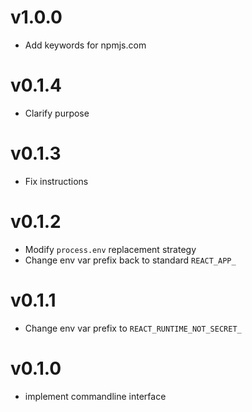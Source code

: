 v1.0.0
======
* Add keywords for npmjs.com

v0.1.4
======
* Clarify purpose

v0.1.3
======
* Fix instructions

v0.1.2
======
* Modify `process.env` replacement strategy
* Change env var prefix back to standard `REACT_APP_`

v0.1.1
======
*  Change env var prefix to `REACT_RUNTIME_NOT_SECRET_`

v0.1.0
======
* implement commandline interface
